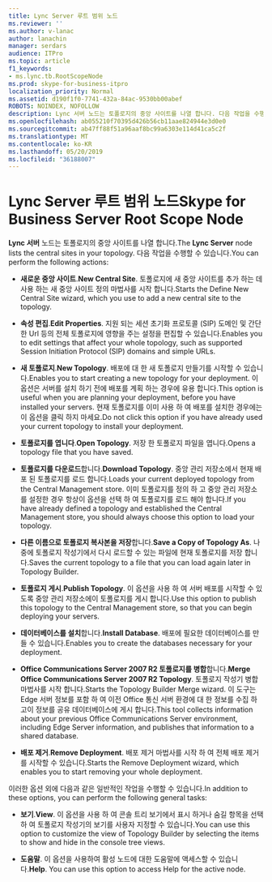 ```yaml
---
title: Lync Server 루트 범위 노드
ms.reviewer: ''
ms.author: v-lanac
author: lanachin
manager: serdars
audience: ITPro
ms.topic: article
f1_keywords:
- ms.lync.tb.RootScopeNode
ms.prod: skype-for-business-itpro
localization_priority: Normal
ms.assetid: d190f1f0-7741-432a-84ac-9530bb00abef
ROBOTS: NOINDEX, NOFOLLOW
description: Lync 서버 노드는 토폴로지의 중앙 사이트를 나열 합니다. 다음 작업을 수행할 수 있습니다.
ms.openlocfilehash: ab055210f70395d426b56cb11aae824944e3d0e0
ms.sourcegitcommit: ab47ff88f51a96aaf8bc99a6303e114d41ca5c2f
ms.translationtype: MT
ms.contentlocale: ko-KR
ms.lasthandoff: 05/20/2019
ms.locfileid: "36188007"
---
```

# <a name="skype-for-business-server-root-scope-node"></a><span data-ttu-id="4573f-104">Lync Server 루트 범위 노드</span><span class="sxs-lookup"><span data-stu-id="4573f-104">Skype for Business Server Root Scope Node</span></span>
 
<span data-ttu-id="4573f-105">**Lync 서버** 노드는 토폴로지의 중앙 사이트를 나열 합니다.</span><span class="sxs-lookup"><span data-stu-id="4573f-105">The **Lync Server** node lists the central sites in your topology.</span></span> <span data-ttu-id="4573f-106">다음 작업을 수행할 수 있습니다.</span><span class="sxs-lookup"><span data-stu-id="4573f-106">You can perform the following actions:</span></span>
  
- <span data-ttu-id="4573f-107">**새로운 중앙 사이트**.</span><span class="sxs-lookup"><span data-stu-id="4573f-107">**New Central Site**.</span></span> <span data-ttu-id="4573f-108">토폴로지에 새 중앙 사이트를 추가 하는 데 사용 하는 새 중앙 사이트 정의 마법사를 시작 합니다.</span><span class="sxs-lookup"><span data-stu-id="4573f-108">Starts the Define New Central Site wizard, which you use to add a new central site to the topology.</span></span>
    
- <span data-ttu-id="4573f-109">**속성 편집**.</span><span class="sxs-lookup"><span data-stu-id="4573f-109">**Edit Properties**.</span></span> <span data-ttu-id="4573f-110">지원 되는 세션 초기화 프로토콜 (SIP) 도메인 및 간단한 Url 등의 전체 토폴로지에 영향을 주는 설정을 편집할 수 있습니다.</span><span class="sxs-lookup"><span data-stu-id="4573f-110">Enables you to edit settings that affect your whole topology, such as supported Session Initiation Protocol (SIP) domains and simple URLs.</span></span>
    
- <span data-ttu-id="4573f-111">**새 토폴로지**.</span><span class="sxs-lookup"><span data-stu-id="4573f-111">**New Topology**.</span></span> <span data-ttu-id="4573f-112">배포에 대 한 새 토폴로지 만들기를 시작할 수 있습니다.</span><span class="sxs-lookup"><span data-stu-id="4573f-112">Enables you to start creating a new topology for your deployment.</span></span> <span data-ttu-id="4573f-113">이 옵션은 서버를 설치 하기 전에 배포를 계획 하는 경우에 유용 합니다.</span><span class="sxs-lookup"><span data-stu-id="4573f-113">This option is useful when you are planning your deployment, before you have installed your servers.</span></span> <span data-ttu-id="4573f-114">현재 토폴로지를 이미 사용 하 여 배포를 설치한 경우에는이 옵션을 클릭 하지 마세요.</span><span class="sxs-lookup"><span data-stu-id="4573f-114">Do not click this option if you have already used your current topology to install your deployment.</span></span>
    
- <span data-ttu-id="4573f-115">**토폴로지를 엽니다**.</span><span class="sxs-lookup"><span data-stu-id="4573f-115">**Open Topology**.</span></span> <span data-ttu-id="4573f-116">저장 한 토폴로지 파일을 엽니다.</span><span class="sxs-lookup"><span data-stu-id="4573f-116">Opens a topology file that you have saved.</span></span>
    
- <span data-ttu-id="4573f-117">**토폴로지를 다운로드**합니다.</span><span class="sxs-lookup"><span data-stu-id="4573f-117">**Download Topology**.</span></span> <span data-ttu-id="4573f-118">중앙 관리 저장소에서 현재 배포 된 토폴로지를 로드 합니다.</span><span class="sxs-lookup"><span data-stu-id="4573f-118">Loads your current deployed topology from the Central Management store.</span></span> <span data-ttu-id="4573f-119">이미 토폴로지를 정의 하 고 중앙 관리 저장소를 설정한 경우 항상이 옵션을 선택 하 여 토폴로지를 로드 해야 합니다.</span><span class="sxs-lookup"><span data-stu-id="4573f-119">If you have already defined a topology and established the Central Management store, you should always choose this option to load your topology.</span></span>
    
- <span data-ttu-id="4573f-120">**다른 이름으로 토폴로지 복사본을 저장**합니다.</span><span class="sxs-lookup"><span data-stu-id="4573f-120">**Save a Copy of Topology As**.</span></span> <span data-ttu-id="4573f-121">나중에 토폴로지 작성기에서 다시 로드할 수 있는 파일에 현재 토폴로지를 저장 합니다.</span><span class="sxs-lookup"><span data-stu-id="4573f-121">Saves the current topology to a file that you can load again later in Topology Builder.</span></span>
    
- <span data-ttu-id="4573f-122">**토폴로지 게시**.</span><span class="sxs-lookup"><span data-stu-id="4573f-122">**Publish Topology**.</span></span> <span data-ttu-id="4573f-123">이 옵션을 사용 하 여 서버 배포를 시작할 수 있도록 중앙 관리 저장소에이 토폴로지를 게시 합니다.</span><span class="sxs-lookup"><span data-stu-id="4573f-123">Use this option to publish this topology to the Central Management store, so that you can begin deploying your servers.</span></span>
    
- <span data-ttu-id="4573f-124">**데이터베이스를 설치**합니다.</span><span class="sxs-lookup"><span data-stu-id="4573f-124">**Install Database**.</span></span> <span data-ttu-id="4573f-125">배포에 필요한 데이터베이스를 만들 수 있습니다.</span><span class="sxs-lookup"><span data-stu-id="4573f-125">Enables you to create the databases necessary for your deployment.</span></span>
    
- <span data-ttu-id="4573f-126">**Office Communications Server 2007 R2 토폴로지를 병합**합니다.</span><span class="sxs-lookup"><span data-stu-id="4573f-126">**Merge Office Communications Server 2007 R2 Topology**.</span></span> <span data-ttu-id="4573f-127">토폴로지 작성기 병합 마법사를 시작 합니다.</span><span class="sxs-lookup"><span data-stu-id="4573f-127">Starts the Topology Builder Merge wizard.</span></span> <span data-ttu-id="4573f-128">이 도구는 Edge 서버 정보를 포함 하 여 이전 Office 통신 서버 환경에 대 한 정보를 수집 하 고이 정보를 공유 데이터베이스에 게시 합니다.</span><span class="sxs-lookup"><span data-stu-id="4573f-128">This tool collects information about your previous Office Communications Server environment, including Edge Server information, and publishes that information to a shared database.</span></span> 
    
- <span data-ttu-id="4573f-129">**배포 제거**.</span><span class="sxs-lookup"><span data-stu-id="4573f-129">**Remove Deployment**.</span></span> <span data-ttu-id="4573f-130">배포 제거 마법사를 시작 하 여 전체 배포 제거를 시작할 수 있습니다.</span><span class="sxs-lookup"><span data-stu-id="4573f-130">Starts the Remove Deployment wizard, which enables you to start removing your whole deployment.</span></span>
    
<span data-ttu-id="4573f-131">이러한 옵션 외에 다음과 같은 일반적인 작업을 수행할 수 있습니다.</span><span class="sxs-lookup"><span data-stu-id="4573f-131">In addition to these options, you can perform the following general tasks:</span></span>
  
- <span data-ttu-id="4573f-132">**보기**.</span><span class="sxs-lookup"><span data-stu-id="4573f-132">**View**.</span></span> <span data-ttu-id="4573f-133">이 옵션을 사용 하 여 콘솔 트리 보기에서 표시 하거나 숨길 항목을 선택 하 여 토폴로지 작성기의 보기를 사용자 지정할 수 있습니다.</span><span class="sxs-lookup"><span data-stu-id="4573f-133">You can use this option to customize the view of Topology Builder by selecting the items to show and hide in the console tree views.</span></span>
    
- <span data-ttu-id="4573f-p114">**도움말**. 이 옵션을 사용하여 활성 노드에 대한 도움말에 액세스할 수 있습니다.</span><span class="sxs-lookup"><span data-stu-id="4573f-p114">**Help**. You can use this option to access Help for the active node.</span></span>
    

